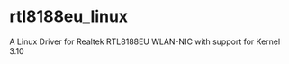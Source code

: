rtl8188eu_linux
===============

A Linux Driver for Realtek RTL8188EU WLAN-NIC with support for Kernel 3.10
